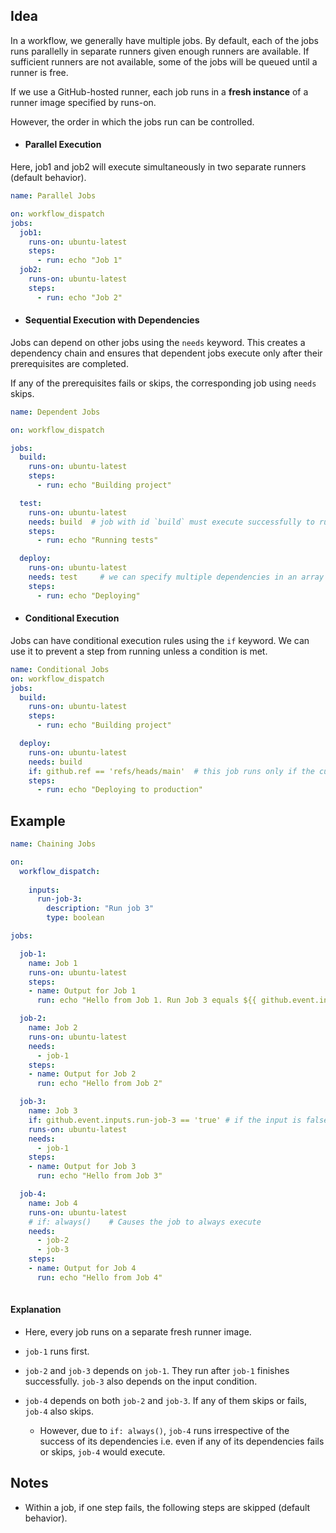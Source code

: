 ## Idea
In a workflow, we generally have multiple jobs. By default, each of the jobs runs parallelly in separate runners given enough runners are available. If sufficient runners are not available, some of the jobs will be queued until a runner is free.

If we use a GitHub-hosted runner, each job runs in a **fresh instance** of a runner image specified by runs-on.

However, the order in which the jobs run can be controlled.

- #### Parallel Execution
Here, job1 and job2 will execute simultaneously in two separate runners (default behavior).

```yaml
name: Parallel Jobs

on: workflow_dispatch
jobs:
  job1:
    runs-on: ubuntu-latest
    steps:
      - run: echo "Job 1"
  job2:
    runs-on: ubuntu-latest
    steps:
      - run: echo "Job 2"

```

- #### Sequential Execution with Dependencies
Jobs can depend on other jobs using the `needs` keyword. This creates a dependency chain and ensures that dependent jobs execute only after their prerequisites are completed. 

If any of the prerequisites fails or skips, the corresponding job using `needs` skips.

```yaml
name: Dependent Jobs

on: workflow_dispatch

jobs:
  build:
    runs-on: ubuntu-latest
    steps:
      - run: echo "Building project"

  test:
    runs-on: ubuntu-latest
    needs: build  # job with id `build` must execute successfully to run this job
    steps:
      - run: echo "Running tests"

  deploy:
    runs-on: ubuntu-latest
    needs: test     # we can specify multiple dependencies in an array
    steps:
      - run: echo "Deploying"

```
- #### Conditional Execution
Jobs can have conditional execution rules using the `if` keyword. We can use it to prevent a step from running unless a condition is met.

```yaml
name: Conditional Jobs
on: workflow_dispatch
jobs:
  build:
    runs-on: ubuntu-latest
    steps:
      - run: echo "Building project"

  deploy:
    runs-on: ubuntu-latest
    needs: build
    if: github.ref == 'refs/heads/main'  # this job runs only if the current branch is main
    steps:
      - run: echo "Deploying to production"

```

## Example
 
```yaml
name: Chaining Jobs

on:
  workflow_dispatch:
 
    inputs:
      run-job-3:
        description: "Run job 3"
        type: boolean

jobs:

  job-1:
    name: Job 1  
    runs-on: ubuntu-latest
    steps:
    - name: Output for Job 1
      run: echo "Hello from Job 1. Run Job 3 equals ${{ github.event.inputs.run-job-3 }}" 

  job-2:
    name: Job 2
    runs-on: ubuntu-latest
    needs:
      - job-1
    steps:
    - name: Output for Job 2
      run: echo "Hello from Job 2"

  job-3:
    name: Job 3
    if: github.event.inputs.run-job-3 == 'true' # if the input is false, this job would be skipped
    runs-on: ubuntu-latest
    needs:
      - job-1
    steps:
    - name: Output for Job 3
      run: echo "Hello from Job 3"

  job-4:
    name: Job 4
    runs-on: ubuntu-latest
    # if: always()    # Causes the job to always execute
    needs:    
      - job-2
      - job-3
    steps:
    - name: Output for Job 4
      run: echo "Hello from Job 4"
        
```
#### Explanation
- Here, every job runs on a separate fresh runner image.

- `job-1` runs first.

- `job-2` and `job-3` depends on `job-1`. They run after `job-1` finishes successfully. `job-3` also depends on the input condition.

- `job-4` depends on both `job-2` and `job-3`. If any of them skips or fails, `job-4` also skips. 
  - However, due to `if: always()`, `job-4` runs irrespective of the success of its dependencies i.e. even if any of its dependencies fails or skips, `job-4` would execute.

## Notes
- Within a job, if one step fails, the following steps are skipped (default behavior).